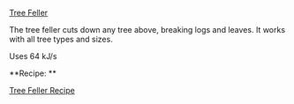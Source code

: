 [Tree Feller](http://i.imgur.com/BLoIS0t.png?1)

The tree feller cuts down any tree above, breaking logs and leaves. It works with all tree types and sizes.

Uses 64 kJ/s

**Recipe: **

[Tree Feller Recipe](http://i.imgur.com/58X3h0q.png?1)